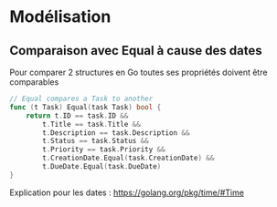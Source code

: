 <!-- .slide: class="with-code" -->

# Modélisation

## Comparaison avec Equal à cause des dates

Pour comparer 2 structures en Go toutes ses propriétés doivent être comparables

```go
// Equal compares a Task to another
func (t Task) Equal(task Task) bool {
    return t.ID == task.ID &&
        t.Title == task.Title &&
        t.Description == task.Description &&
        t.Status == task.Status &&
        t.Priority == task.Priority &&
        t.CreationDate.Equal(task.CreationDate) &&
        t.DueDate.Equal(task.DueDate)
}
```

<!-- .element: class="big-code" -->

Explication pour les dates : https://golang.org/pkg/time/#Time
